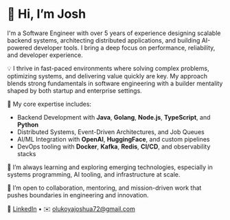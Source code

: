 # 👋 Hi, I’m Josh

I'm a Software Engineer with over 5 years of experience designing scalable backend systems, architecting distributed applications, and building AI-powered developer tools. I bring a deep focus on performance, reliability, and developer experience.

💡 I thrive in fast-paced environments where solving complex problems, optimizing systems, and delivering value quickly are key. My approach blends strong fundamentals in software engineering with a builder mentality shaped by both startup and enterprise settings.

🧰 My core expertise includes:
- Backend Development with **Java**, **Golang**, **Node.js**, **TypeScript**, and **Python**
- Distributed Systems, Event-Driven Architectures, and Job Queues
- AI/ML Integration with **OpenAI**, **HuggingFace**, and custom pipelines
- DevOps tooling with **Docker**, **Kafka**, **Redis**, **CI/CD**, and observability stacks

🌱 I’m always learning and exploring emerging technologies, especially in systems programming, AI tooling, and infrastructure at scale.

🤝 I’m open to collaboration, mentoring, and mission-driven work that pushes boundaries in engineering and innovation.

🔗 [LinkedIn](https://www.linkedin.com/in/your-profile) • ✉️ olukoyajoshua72@gmail.com
